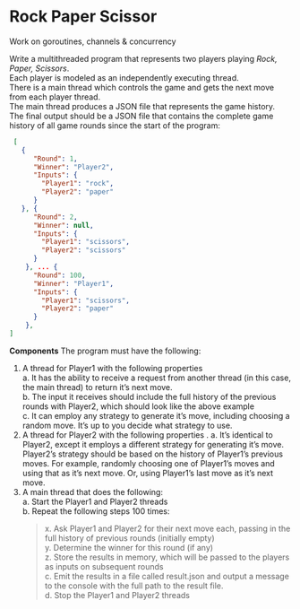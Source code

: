 # Rock Paper Scissor  
Work on goroutines, channels &amp; concurrency

Write a multithreaded program that represents two players playing _Rock, Paper, Scissors_.  
Each player is modeled as an independently executing thread.  
There is a main thread which controls the game and gets the next move from each player thread.  
The main thread produces a JSON file that represents the game history.  
The final output should be a JSON file that contains the complete game history of all game rounds since the start of the program:

```json
 [
   {
      "Round": 1,
      "Winner": "Player2",
      "Inputs": {
        "Player1": "rock",
        "Player2": "paper"
      }
   }, {
      "Round": 2,
      "Winner": null,
      "Inputs": {
        "Player1": "scissors",
        "Player2": "scissors"
      }
    }, ... {
      "Round": 100,
      "Winner": "Player1",
      "Inputs": {
        "Player1": "scissors",
        "Player2": "paper"
      }
    }, 
]
```

**Components**
The program must have the following:  
1. A thread for Player1 with the following properties  
  a. It has the ability to receive a request from another thread (in this case, the main thread) to return it’s next move.  
  b. The input it receives should include the full history of the previous rounds with Player2, which should look like the above example  
  c. It can employ any strategy to generate it’s move, including choosing a random move. It’s up to you decide what strategy to use.  
2. A thread for Player2 with the following properties . 
  a. It’s identical to Player2, except it employs a different strategy for generating it’s move. Player2’s strategy should be based on the history of Player1’s previous moves. For example, randomly choosing one of Player1’s moves and using that as it’s next move. Or, using Player1’s last move as it’s next move.  
3. A main thread that does the following:  
  a. Start the Player1 and Player2 threads  
  b. Repeat the following steps 100 times:    
    > x. Ask Player1 and Player2 for their next move each, passing in the full history of previous rounds (initially empty)  
    > y. Determine the winner for this round (if any)  
    > z. Store the results in memory, which will be passed to the players as inputs on subsequent rounds  
  c. Emit the results in a file called result.json and output a message to the console with the full path to the result file.  
  d. Stop the Player1 and Player2 threads  
